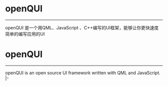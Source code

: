 openQUI
=======
***
openQUI 是一个用QML、JavaScript 、C++编写的UI框架，能够让你更快速度简单的编写应用的UI




openQUI
=======
***
openQUI is an open source UI framework written with QML and JavaScript.
|-
